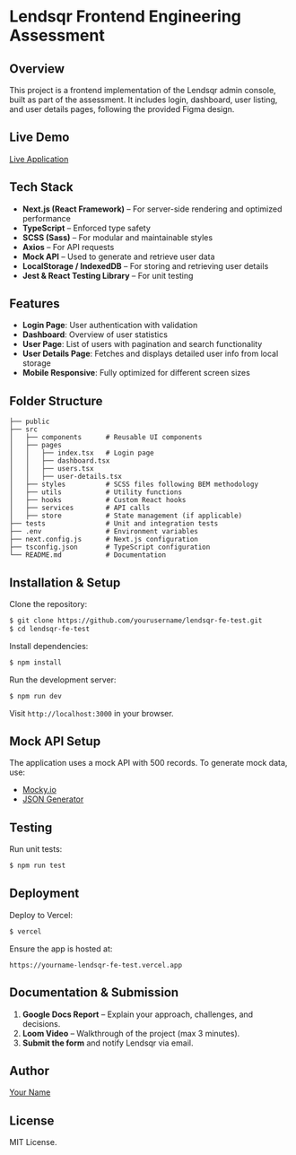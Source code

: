 # Lendsqr Frontend Engineering Assessment

## Overview
This project is a frontend implementation of the Lendsqr admin console, built as part of the assessment. It includes login, dashboard, user listing, and user details pages, following the provided Figma design.

## Live Demo
[Live Application](https://yourname-lendsqr-fe-test.vercel.app)

## Tech Stack
- **Next.js (React Framework)** – For server-side rendering and optimized performance
- **TypeScript** – Enforced type safety
- **SCSS (Sass)** – For modular and maintainable styles
- **Axios** – For API requests
- **Mock API** – Used to generate and retrieve user data
- **LocalStorage / IndexedDB** – For storing and retrieving user details
- **Jest & React Testing Library** – For unit testing

## Features
- **Login Page**: User authentication with validation
- **Dashboard**: Overview of user statistics
- **User Page**: List of users with pagination and search functionality
- **User Details Page**: Fetches and displays detailed user info from local storage
- **Mobile Responsive**: Fully optimized for different screen sizes

## Folder Structure
```
├── public
├── src
│   ├── components      # Reusable UI components
│   ├── pages
│   │   ├── index.tsx   # Login page
│   │   ├── dashboard.tsx
│   │   ├── users.tsx
│   │   ├── user-details.tsx
│   ├── styles          # SCSS files following BEM methodology
│   ├── utils           # Utility functions
│   ├── hooks           # Custom React hooks
│   ├── services        # API calls
│   ├── store           # State management (if applicable)
├── tests               # Unit and integration tests
├── .env                # Environment variables
├── next.config.js      # Next.js configuration
├── tsconfig.json       # TypeScript configuration
└── README.md           # Documentation
```

## Installation & Setup
Clone the repository:
```sh
$ git clone https://github.com/yourusername/lendsqr-fe-test.git
$ cd lendsqr-fe-test
```
Install dependencies:
```sh
$ npm install
```
Run the development server:
```sh
$ npm run dev
```
Visit `http://localhost:3000` in your browser.

## Mock API Setup
The application uses a mock API with 500 records. To generate mock data, use:
- [Mocky.io](https://mocky.io/)
- [JSON Generator](https://www.json-generator.com/)

## Testing
Run unit tests:
```sh
$ npm run test
```

## Deployment
Deploy to Vercel:
```sh
$ vercel
```
Ensure the app is hosted at:
```
https://yourname-lendsqr-fe-test.vercel.app
```

## Documentation & Submission
1. **Google Docs Report** – Explain your approach, challenges, and decisions.
2. **Loom Video** – Walkthrough of the project (max 3 minutes).
3. **Submit the form** and notify Lendsqr via email.

## Author
[Your Name](https://github.com/yourusername)

## License
MIT License.
